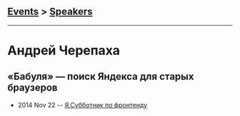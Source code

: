## [Events](../README.md) > [Speakers](../speakers.md)
---

# Андрей Черепаха

## «Бабуля» — поиск Яндекса для старых браузеров
- 2014 Nov 22 -- [Я.Субботник по фронтенду](https://events.yandex.ru/lib/talks/2584/)    
